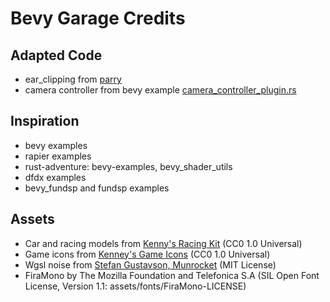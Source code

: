 # Bevy Garage Credits

## Adapted Code

* ear_clipping from [parry](https://github.com/dimforge/parry/blob/e058023d33976628731cc7421b57c38f53b6b2ec/src/transformation/ear_clipping.rs)
* camera controller from bevy example [camera_controller_plugin.rs](https://github.com/bevyengine/bevy/blob/main/examples/tools/scene_viewer/camera_controller_plugin.rs)

## Inspiration

* bevy examples
* rapier examples
* rust-adventure: bevy-examples, bevy_shader_utils
* dfdx examples
* bevy_fundsp and fundsp examples

## Assets

* Car and racing models from [Kenny's Racing Kit](https://www.kenney.nl/assets/racing-kit) (CC0 1.0 Universal)
* Game icons from [Kenney's Game Icons](https://www.kenney.nl/assets/game-icons) (CC0 1.0 Universal)
* Wgsl noise from [Stefan Gustavson, Munrocket](https://gist.github.com/munrocket/236ed5ba7e409b8bdf1ff6eca5dcdc39) (MIT License)
* FiraMono by The Mozilla Foundation and Telefonica S.A (SIL Open Font License, Version 1.1: assets/fonts/FiraMono-LICENSE)
